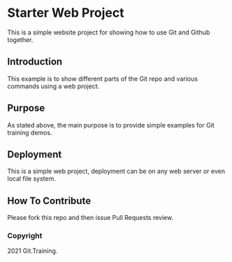 # Starter Web Project

This is a simple website project for showing how to use Git and Github together.

## Introduction

This example is to show different parts of the Git repo and various commands using a web project.

## Purpose

As stated above, the main purpose is to provide simple examples for Git training demos.

## Deployment

This is a simple web project, deployment can be on any web server or even local file system.

## How To Contribute

Please fork this repo and then issue Pull Requests review.


### Copyright

2021 Git.Training.